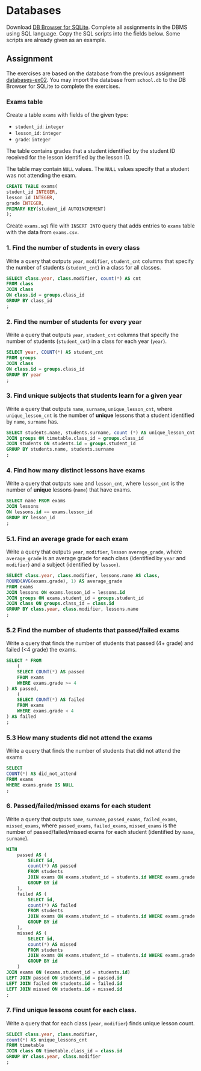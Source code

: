 # Databases

Download [DB Browser for SQLite](https://sqlitebrowser.org/). Complete all
assignments in the DBMS using SQL language. Copy the SQL scripts into the fields
below. Some scripts are already given as an example.

## Assignment

The exercises are based on the database from the previous assignment
[databases-ex02](https://github.com/prog-1/databases-ex02). You may import the database from `school.db` to the DB Browser for SQLite to complete the exercises.

### Exams table

Create a table `exams` with fields of the given type:

* `student_id`: `integer`
* `lesson_id`: `integer`
* `grade`: `integer`

The table contains grades that a student identified by the student ID received for the lesson identified by the lesson ID.

The table may contain `NULL` values. The `NULL` values specify that a student was not attending the exam. 

```sql
CREATE TABLE exams(
student_id INTEGER,
lesson_id INTEGER,
grade INTEGER,
PRIMARY KEY(student_id AUTOINCREMENT)
);
```

Create `exams.sql` file with `INSERT INTO` query that adds entries to `exams` table with the data from `exams.csv`.

### 1. Find the number of students in every class

Write a query that outputs `year`, `modifier`, `student_cnt` columns that specify the number of students (`student_cnt`) in a class for all classes.

```sql
SELECT class.year, class.modifier, count(*) AS cnt
FROM class 
JOIN class 
ON class.id = groups.class_id
GROUP BY class_id
;   
```

### 2. Find the number of students for every year

Write a query that outputs `year`, `student_cnt` columns that specify the number of students (`student_cnt`) in a class for each year (`year`).

```sql
SELECT year, COUNT(*) AS student_cnt
FROM groups 
JOIN class
ON class.id = groups.class_id
GROUP BY year
;
```

### 3. Find unique subjects that students learn for a given year

Write a query that outputs `name`, `surname`, `unique_lesson_cnt`, where `unique_lesson_cnt` is the number of **unique** lessons that a student identified by `name`, `surname` has.

```sql
SELECT students.name, students.surname, count (*) AS unique_lesson_cnt FROM timetable
JOIN groups ON timetable.class_id = groups.class_id
JOIN students ON students.id = groups.student_id
GROUP BY students.name, students.surname
;

```

### 4. Find how many distinct lessons have exams

Write a query that outputs `name` and `lesson_cnt`, where `lesson_cnt` is the number of **unique** lessons (`name`) that have exams.

```sql
SELECT name FROM exams
JOIN lessons 
ON lessons.id == exams.lesson_id
GROUP BY lesson_id
;
```

### 5.1. Find an average grade for each exam

Write a query that outputs `year`, `modifier`, `lesson` `average_grade`, where `average_grade` is an average grade for each class (identified by `year` and `modifier`) and a subject (identified by `lesson`).

```sql
SELECT class.year, class.modifier, lessons.name AS class,
ROUND(AVG(exams.grade), 1) AS average_grade
FROM exams
JOIN lessons ON exams.lesson_id = lessons.id
JOIN groups ON exams.student_id = groups.student_id
JOIN class ON groups.class_id = class.id
GROUP BY class.year, class.modifier, lessons.name
;
```

### 5.2 Find the number of students that passed/failed exams

Write a query that finds the number of students that passed (4+ grade) and failed (<4 grade) the exams.

```sql
SELECT * FROM 
	(
	SELECT COUNT(*) AS passed
	FROM exams
	WHERE exams.grade >= 4
) AS passed,
	(
	SELECT COUNT(*) AS failed
	FROM exams
	WHERE exams.grade < 4
) AS failed
;
```

### 5.3 How many students did not attend the exams

Write a query that finds the number of students that did not attend the exams

```sql
SELECT 
COUNT(*) AS did_not_attend
FROM exams
WHERE exams.grade IS NULL
;
```

### 6. Passed/failed/missed exams for each student

Write a query that outputs `name`, `surname`, `passed_exams`, `failed_exams`, `missed_exams`, where `passed_exams`, `failed_exams`, `missed_exams` is the number of passed/failed/missed exams for each student (identified by `name`, `surname`).

```sql
WITH
	passed AS (
		SELECT id, 
		count(*) AS passed
		FROM students
		JOIN exams ON exams.student_id = students.id WHERE exams.grade >= 4
		GROUP BY id
	),
	failed AS (
		SELECT id, 
		count(*) AS failed
		FROM students
		JOIN exams ON exams.student_id = students.id WHERE exams.grade < 4
		GROUP BY id
	), 
	missed AS (
		SELECT id, 
		count(*) AS missed
		FROM students
		JOIN exams ON exams.student_id = students.id WHERE exams.grade IS NULL
		GROUP BY id
	)
JOIN exams ON (exams.student_id = students.id)
LEFT JOIN passed ON students.id = passed.id
LEFT JOIN failed ON students.id = failed.id
LEFT JOIN missed ON students.id = missed.id
;
```

### 7. Find unique lessons count for each class.

Write a query that for each class (`year`, `modifier`) finds unique lesson count.

```sql
SELECT class.year, class.modifier, 
count(*) AS unique_lessons_cnt
FROM timetable
JOIN class ON timetable.class_id = class.id
GROUP BY class.year, class.modifier
;
```